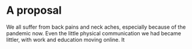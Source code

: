 # A proposal
We all suffer from back pains and neck aches, especially because of the pandemic now. Even the little physical communication we had became littler, with work and education moving online.
It 
